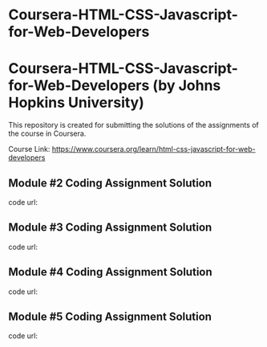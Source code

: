 # Coursera-HTML-CSS-Javascript-for-Web-Developers
# Coursera-HTML-CSS-Javascript-for-Web-Developers (by Johns Hopkins University)
This repository is created for submitting the solutions of the assignments of the course in Coursera.

Course Link: https://www.coursera.org/learn/html-css-javascript-for-web-developers

## Module #2 Coding Assignment Solution
   code url:

## Module #3 Coding Assignment Solution
  code url: 

## Module #4 Coding Assignment Solution
  code url: 

## Module #5 Coding Assignment Solution
  code url: 
  


